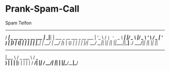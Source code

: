 # Prank-Spam-Call
Spam Telfon

____                            _____    _
/ ___| _ __   __ _ _ __ ___     |_   _|__| | ___ _ __   ___  _ __
\___ \| '_ \ / _` | '_ ` _ \ _____| |/ _ \ |/ _ \ '_ \ / _ \| '_ \
 ___) | |_) | (_| | | | | | |_____| |  __/ |  __/ |_) | (_) | | | |
|____/| .__/ \__,_|_| |_| |_|     |_|\___|_|\___| .__/ \___/|_| |_|
      |_|                                       |_|
 ____   ___ ____   ___
|___ \ / _ \___ \ / _ \
  __) | | | |__) | | | |
 / __/| |_| / __/| |_| |
|_____|\___/_____|\___/
